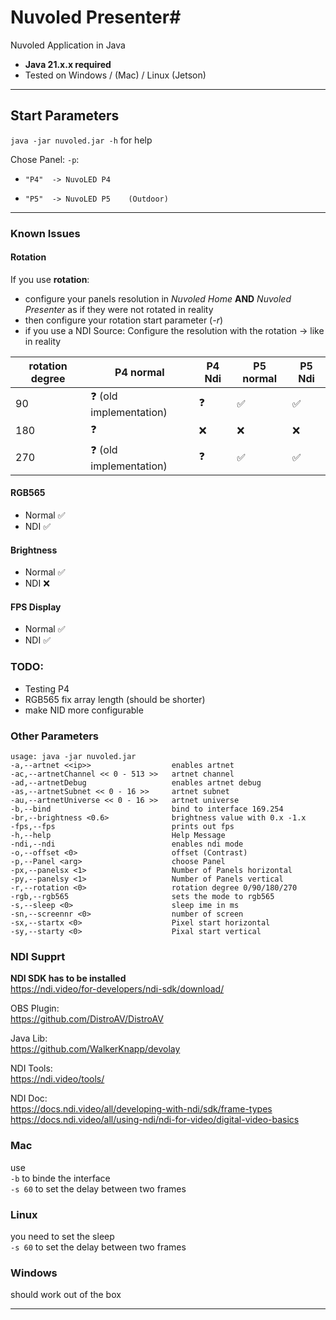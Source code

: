 # Nuvoled Presenter#

Nuvoled Application in Java

- **Java 21.x.x required**
- Tested on Windows / (Mac) / Linux (Jetson)

***

## Start Parameters ##

`java -jar nuvoled.jar -h` for help

Chose Panel: `-p`:

*     "P4"  -> NuvoLED P4
*     "P5"  -> NuvoLED P5    (Outdoor)

***

### Known Issues

#### Rotation

If you use **rotation**:
* configure your panels resolution in _Nuvoled Home_ **AND** _Nuvoled Presenter_ as if they were not rotated in reality
* then configure your rotation start parameter (_-r_)
* if you use a NDI Source: Configure the resolution with the rotation -> like in reality

| rotation degree | P4 normal               | P4 Ndi | P5 normal | P5 Ndi |
|-----------------|-------------------------|--------|-----------|--------|
| 90              | ❓  (old implementation) | ❓      | ✅         | ✅      |
| 180             | ❓                       | ❌      | ❌         | ❌      |
| 270             | ❓  (old implementation) | ❓      | ✅         | ✅      |

#### RGB565
* Normal ✅ 
* NDI ✅

#### Brightness
* Normal ✅
* NDI ❌

#### FPS Display
* Normal ✅
* NDI ✅

### TODO:
* Testing P4
* RGB565 fix array length (should be shorter)
* make NID more configurable

### Other Parameters ###

`usage: java -jar nuvoled.jar`  
`-a,--artnet <<ip>>                  enables artnet`   
`-ac,--artnetChannel << 0 - 513 >>   artnet channel`  
`-ad,--artnetDebug                   enables artnet debug`  
`-as,--artnetSubnet << 0 - 16 >>     artnet subnet`  
`-au,--artnetUniverse << 0 - 16 >>   artnet universe`  
`-b,--bind                           bind to interface 169.254`  
`-br,--brightness <0.6>              brightness value with 0.x -1.x`  
`-fps,--fps                          prints out fps`  
`-h,--help                           Help Message`  
`-ndi,--ndi                          enables ndi mode`  
`-o,--offset <0>                     offset (Contrast)`  
`-p,--Panel <arg>                    choose Panel`  
`-px,--panelsx <1>                   Number of Panels horizontal`  
`-py,--panelsy <1>                   Number of Panels vertical`  
`-r,--rotation <0>                   rotation degree 0/90/180/270`  
`-rgb,--rgb565                       sets the mode to rgb565`  
`-s,--sleep <0>                      sleep ime in ms`  
`-sn,--screennr <0>                  number of screen`  
`-sx,--startx <0>                    Pixel start horizontal`  
`-sy,--starty <0>                    Pixal start vertical`  


### NDI Supprt ###

**NDI SDK has to be installed**  
https://ndi.video/for-developers/ndi-sdk/download/

OBS Plugin:  
https://github.com/DistroAV/DistroAV

Java Lib:  
https://github.com/WalkerKnapp/devolay

NDI Tools:  
https://ndi.video/tools/

NDI Doc:  
https://docs.ndi.video/all/developing-with-ndi/sdk/frame-types  
https://docs.ndi.video/all/using-ndi/ndi-for-video/digital-video-basics

### Mac ###  

use  
`-b` to binde the interface  
`-s 60` to set the delay between two frames

### Linux ###  

you need to set the sleep  
`-s 60` to set the delay between two frames

### Windows ###

should work out of the box
***
    
